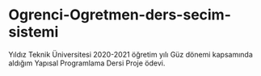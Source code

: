 # Ogrenci-Ogretmen-ders-secim-sistemi

Yıldız Teknik Üniversitesi 2020-2021 öğretim yılı Güz dönemi kapsamında aldığım Yapısal Programlama Dersi Proje ödevi.
